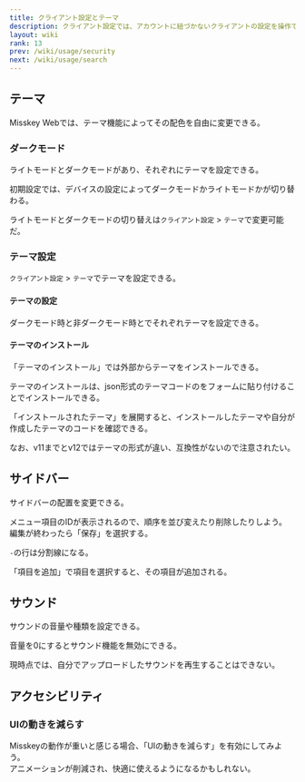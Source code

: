```yaml
---
title: クライアント設定とテーマ
description: クライアント設定では、アカウントに紐づかないクライアントの設定を操作できる。
layout: wiki
rank: 13
prev: /wiki/usage/security
next: /wiki/usage/search
---
```

## テーマ
Misskey Webでは、テーマ機能によってその配色を自由に変更できる。

### ダークモード
ライトモードとダークモードがあり、それぞれにテーマを設定できる。

初期設定では、デバイスの設定によってダークモードかライトモードかが切り替わる。

ライトモードとダークモードの切り替えは`クライアント設定` > `テーマ`で変更可能だ。

### テーマ設定
`クライアント設定` > `テーマ`でテーマを設定できる。

#### テーマの設定
ダークモード時と非ダークモード時とでそれぞれテーマを設定できる。
<!--
#### テーマの作成
自分で好みのテーマを作成できる。
-->

#### テーマのインストール
「テーマのインストール」では外部からテーマをインストールできる。

テーマのインストールは、json形式のテーマコードのをフォームに貼り付けることでインストールできる。

「インストールされたテーマ」を展開すると、インストールしたテーマや自分が作成したテーマのコードを確認できる。

なお、v11までとv12ではテーマの形式が違い、互換性がないので注意されたい。
<!--
### Misskey Assets Store
[Misskey Assets Store (MiAS)](https://assets.msky.cafe/)は、テーマを共有するサイトである。  
他の人が作ったテーマを探し、また、自分で作ったテーマをアップロードことができる。

MiASは[村上さん](../culture/users/AureoleArk)が運営している。
-->

## サイドバー
サイドバーの配置を変更できる。  

メニュー項目のIDが表示されるので、順序を並び変えたり削除したりしよう。  
編集が終わったら「保存」を選択する。

`-`の行は分割線になる。

「項目を追加」で項目を選択すると、その項目が追加される。

## サウンド
サウンドの音量や種類を設定できる。

音量を0にするとサウンド機能を無効にできる。

現時点では、自分でアップロードしたサウンドを再生することはできない。

## アクセシビリティ
### UIの動きを減らす
Misskeyの動作が重いと感じる場合、「UIの動きを減らす」を有効にしてみよう。  
アニメーションが削減され、快適に使えるようになるかもしれない。
